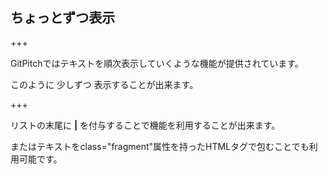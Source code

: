 ## ちょっとずつ表示

+++

GitPitchではテキストを順次表示していくような機能が提供されています。

<span class="fragment">このように</span>
<span class="fragment">少しずつ</span>
<span class="fragment">表示することが出来ます。</span>

+++

リストの末尾に __|__ を付与することで機能を利用することが出来ます。

またはテキストをclass="fragment"属性を持ったHTMLタグで包むことでも利用可能です。

